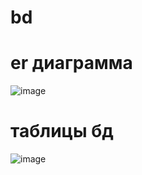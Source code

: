 # bd

# er диаграмма
![image](https://github.com/user-attachments/assets/deb17d32-39a2-41cb-bb86-cc1b12f0181d)


# таблицы бд
![image](https://github.com/user-attachments/assets/5280d9ae-7d0c-4397-b017-461e052fd5c5)
